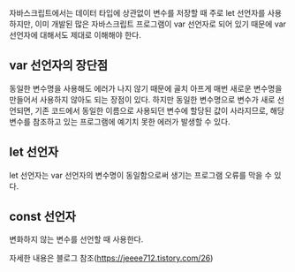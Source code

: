 자바스크립트에서는 데이터 타입에 상관없이 변수를 저장할 때 주로 let 선언자를 사용하지만, 이미 개발된 많은 자바스크립트 프로그램이 var 선언자로 되어 있기 때문에 var 선언자에 대해서도 제대로 이해해야 한다.

## var 선언자의 장단점

동일한 변수명을 사용해도 에러가 나지 않기 때문에 골치 아프게 매번 새로운 변수명을 만들어서 사용하지 않아도 되는 장점이 있다. 하지만 동일한 변수명으로 변수가 새로 선언되면, 기존 코드에서 동일한 이름으로 사용되던 변수에 할당된 값이 사라지므로, 해당 변수를 참조하고 있는 프로그램에 예기치 못한 에러가 발생할 수 있다.

## let 선언자

let 선언자는 var 선언자의 변수명이 동일함으로써 생기는 프로그램 오류를 막을 수 있다.

## const 선언자

변화하지 않는 변수를 선언할 때 사용한다.

자세한 내용은 블로그 참조(https://jeeee712.tistory.com/26)
